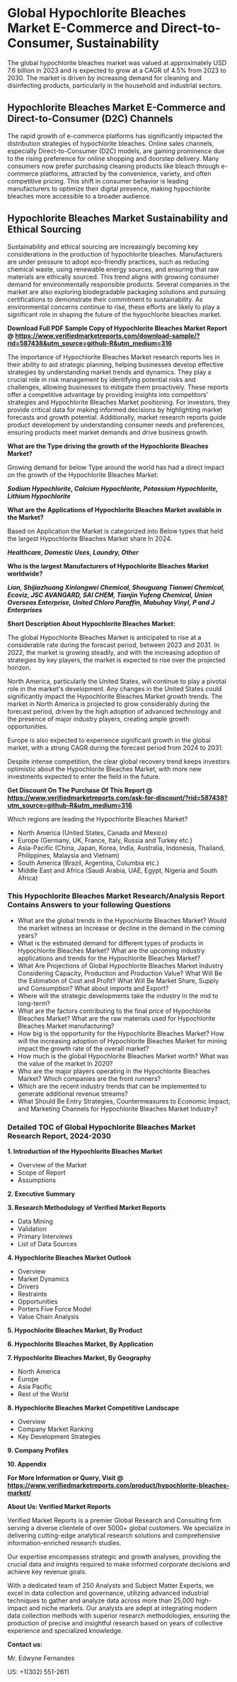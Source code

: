 <h1>Global Hypochlorite Bleaches Market E-Commerce and Direct-to-Consumer, Sustainability</h1><p class=""><p>The global hypochlorite bleaches market was valued at approximately USD 7.6 billion in 2023 and is expected to grow at a CAGR of 4.5% from 2023 to 2030. The market is driven by increasing demand for cleaning and disinfecting products, particularly in the household and industrial sectors.</p><h2>Hypochlorite Bleaches Market E-Commerce and Direct-to-Consumer (D2C) Channels</h2><p>The rapid growth of e-commerce platforms has significantly impacted the distribution strategies of hypochlorite bleaches. Online sales channels, especially Direct-to-Consumer (D2C) models, are gaining prominence due to the rising preference for online shopping and doorstep delivery. Many consumers now prefer purchasing cleaning products like bleach through e-commerce platforms, attracted by the convenience, variety, and often competitive pricing. This shift in consumer behavior is leading manufacturers to optimize their digital presence, making hypochlorite bleaches more accessible to a broader audience.</p><h2>Hypochlorite Bleaches Market Sustainability and Ethical Sourcing</h2><p>Sustainability and ethical sourcing are increasingly becoming key considerations in the production of hypochlorite bleaches. Manufacturers are under pressure to adopt eco-friendly practices, such as reducing chemical waste, using renewable energy sources, and ensuring that raw materials are ethically sourced. This trend aligns with growing consumer demand for environmentally responsible products. Several companies in the market are also exploring biodegradable packaging solutions and pursuing certifications to demonstrate their commitment to sustainability. As environmental concerns continue to rise, these efforts are likely to play a significant role in shaping the future of the hypochlorite bleaches market.</p></p><p class=""><strong>Download Full PDF Sample Copy of Hypochlorite Bleaches Market Report @ <a href="https://www.verifiedmarketreports.com/download-sample/?rid=587438&utm_source=github-R&utm_medium=316" target="_blank">https://www.verifiedmarketreports.com/download-sample/?rid=587438&utm_source=github-R&utm_medium=316</a></strong></p><p>The importance of&nbsp;Hypochlorite Bleaches Market research reports lies in their ability to aid strategic planning, helping businesses develop effective strategies by understanding market trends and dynamics. They play a crucial role in risk management by identifying potential risks and challenges, allowing businesses to mitigate them proactively. These reports offer a competitive advantage by providing insights into competitors' strategies and Hypochlorite Bleaches Market positioning. For investors, they provide critical data for making informed decisions by highlighting market forecasts and growth potential. Additionally, market research reports guide product development by understanding consumer needs and preferences, ensuring products meet market demands and drive business growth.</p><p><strong>What are the&nbsp;Type driving the growth of the Hypochlorite Bleaches Market?</strong></p><p id="" class="">Growing demand for below Type around the world has had a direct impact on the growth of the Hypochlorite Bleaches Market:</p><p class=""><em><strong>Sodium Hypochlorite, Calcium Hypochlorite, Potassium Hypochlorite, Lithium Hypochlorite</strong></em></p><p class=""><strong>What are the&nbsp;Applications&nbsp;of Hypochlorite Bleaches Market available in the Market?</strong></p><p id="" class="">Based on Application the Market is categorized into Below types that held the largest Hypochlorite Bleaches Market share In 2024.</p><p class=""><em><strong>Healthcare, Domestic Uses, Laundry, Other</strong></em></p><p class=""><strong>Who is the largest Manufacturers of Hypochlorite Bleaches Market worldwide?</strong></p><p><em><strong>Lion, Shijiazhuang Xinlongwei Chemical, Shouguang Tianwei Chemical, Ecoviz, JSC AVANGARD, SAI CHEM, Tianjin Yufeng Chemical, Union Overseas Enterprise, United Chloro Paraffin, Mabuhay Vinyl, P and J Enterprises</strong></em></p><p id="" class=""><strong>Short Description About Hypochlorite Bleaches Market:</strong></p><p>The global Hypochlorite Bleaches Market is anticipated to rise at a considerable rate during the forecast period, between 2023 and 2031. In 2022, the market is growing steadily, and with the increasing adoption of strategies by key players, the market is expected to rise over the projected horizon.</p><p>North America, particularly the United States, will continue to play a pivotal role in the market's development. Any changes in the United States could significantly impact the Hypochlorite Bleaches Market growth trends. The market in North America is projected to grow considerably during the forecast period, driven by the high adoption of advanced technology and the presence of major industry players, creating ample growth opportunities.</p><p>Europe is also expected to experience significant growth in the global market, with a strong CAGR during the forecast period from 2024 to 2031.</p><p>Despite intense competition, the clear global recovery trend keeps investors optimistic about the Hypochlorite Bleaches Market, with more new investments expected to enter the field in the future.</p><p id="" class=""><strong>Get Discount On The Purchase Of This Report @ <a href="https://www.verifiedmarketreports.com/ask-for-discount/?rid=587438?utm_source=github-R&utm_medium=316" target="_blank">https://www.verifiedmarketreports.com/ask-for-discount/?rid=587438?utm_source=github-R&utm_medium=316</a></strong></p><p class="">Which regions are leading the Hypochlorite Bleaches Market?</p><ul><li>North America (United States, Canada and Mexico)</li><li>Europe (Germany, UK, France, Italy, Russia and Turkey etc.)</li><li>Asia-Pacific (China, Japan, Korea, India, Australia, Indonesia, Thailand, Philippines, Malaysia and Vietnam)</li><li>South America (Brazil, Argentina, Columbia etc.)</li><li>Middle East and Africa (Saudi Arabia, UAE, Egypt, Nigeria and South Africa)</li></ul><h3 id="" class="">This Hypochlorite Bleaches Market Research/Analysis Report Contains Answers to your following Questions</h3><ul><li>What are the global trends in the Hypochlorite Bleaches Market? Would the market witness an increase or decline in the demand in the coming years?</li><li>What is the estimated demand for different types of products in Hypochlorite Bleaches Market? What are the upcoming industry applications and trends for the Hypochlorite Bleaches Market?</li><li>What Are Projections of Global Hypochlorite Bleaches Market Industry Considering Capacity, Production and Production Value? What Will Be the Estimation of Cost and Profit? What Will Be Market Share, Supply and Consumption? What about imports and Export?</li><li>Where will the strategic developments take the industry in the mid to long-term?</li><li>What are the factors contributing to the final price of Hypochlorite Bleaches Market? What are the raw materials used for Hypochlorite Bleaches Market manufacturing?</li><li>How big is the opportunity for the Hypochlorite Bleaches Market? How will the increasing adoption of Hypochlorite Bleaches Market for mining impact the growth rate of the overall market?</li><li>How much is the global Hypochlorite Bleaches Market worth? What was the value of the market In 2020?</li><li>Who are the major players operating in the Hypochlorite Bleaches Market? Which companies are the front runners?</li><li>Which are the recent industry trends that can be implemented to generate additional revenue streams?</li><li>What Should Be Entry Strategies, Countermeasures to Economic Impact, and Marketing Channels for Hypochlorite Bleaches Market Industry?</li></ul><h3 id="" class="">Detailed TOC of Global Hypochlorite Bleaches Market Research Report, 2024-2030</h3><p id="" class=""><strong>1. Introduction of the Hypochlorite Bleaches Market</strong></p><ul><li>Overview of the Market</li><li>Scope of Report</li><li>Assumptions</li></ul><p id="" class=""><strong>2. Executive Summary</strong></p><p id="" class=""><strong>3. Research Methodology of Verified Market Reports</strong></p><ul><li>Data Mining</li><li>Validation</li><li>Primary Interviews</li><li>List of Data Sources</li></ul><p id="" class=""><strong>4. Hypochlorite Bleaches Market Outlook</strong></p><ul><li>Overview</li><li>Market Dynamics</li><li>Drivers</li><li>Restraints</li><li>Opportunities</li><li>Porters Five Force Model</li><li>Value Chain Analysis</li></ul><p id="" class=""><strong>5. Hypochlorite Bleaches Market, By Product</strong></p><p id="" class=""><strong>6. Hypochlorite Bleaches Market, By Application</strong></p><p id="" class=""><strong>7. Hypochlorite Bleaches Market, By Geography</strong></p><ul><li>North America</li><li>Europe</li><li>Asia Pacific</li><li>Rest of the World</li></ul><p id="" class=""><strong>8. Hypochlorite Bleaches Market Competitive Landscape</strong></p><ul><li>Overview</li><li>Company Market Ranking</li><li>Key Development Strategies</li></ul><p id="" class=""><strong>9. Company Profiles</strong></p><p id="" class=""><strong>10. Appendix</strong></p><p id="" class=""><strong>For More Information or Query, Visit @ <a href="https://www.verifiedmarketreports.com/product/hypochlorite-bleaches-market/" target="_blank">https://www.verifiedmarketreports.com/product/hypochlorite-bleaches-market/</a></strong></p><p id="" class=""><strong>About Us: Verified Market Reports</strong></p><p id="" class="">Verified Market Reports is a premier Global Research and Consulting firm serving a diverse clientele of over 5000+ global customers. We specialize in delivering cutting-edge analytical research solutions and comprehensive information-enriched research studies.</p><p id="" class="">Our expertise encompasses strategic and growth analyses, providing the crucial data and insights required to make informed corporate decisions and achieve key revenue goals.</p><p id="" class="">With a dedicated team of 250 Analysts and Subject Matter Experts, we excel in data collection and governance, utilizing advanced industrial techniques to gather and analyze data across more than 25,000 high-impact and niche markets. Our analysts are adept at integrating modern data collection methods with superior research methodologies, ensuring the production of precise and insightful research based on years of collective experience and specialized knowledge.</p><p id="" class=""><strong>Contact us:</strong></p><p id="" class="">Mr. Edwyne Fernandes</p><p id="" class="">US: +1(302) 551-2611</p>